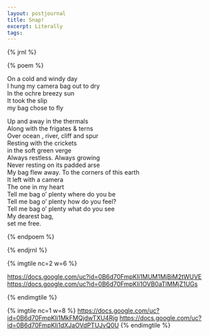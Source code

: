 ```yaml
---
layout: postjournal
title: Snap!
excerpt: Literally 
tags: 
---
```


{% jrnl %}

{% poem %}

On a cold and windy day  
I hung my camera bag out to dry  
In the ochre breezy sun  
It took the slip  
my bag  chose to fly  
 
 
Up and away in the thermals  
Along with the frigates & terns  
Over ocean , river, cliff and  spur  
Resting with the crickets  
in the soft  green verge  
Always restless.  Always growing  
Never resting on its padded arse  
My bag flew away. To the corners of this earth  
It left with a camera  
The one  in  my heart  
Tell me bag o’ plenty where do you be  
Tell me bag o’ plenty how do you feel?  
Tell me bag o’ plenty what do you see  
My dearest bag,  
set me free.  
 
{% endpoem %}

{% endjrnl %}


{% imgtile nc=2 w=6 %}

https://docs.google.com/uc?id=0B6d70FmpKIi1MUM1MjBiM2tWUVE
https://docs.google.com/uc?id=0B6d70FmpKIi1OVB0aTlMMjZ1UGs

{% endimgtile %}

{% imgtile nc=1 w=8 %}
https://docs.google.com/uc?id=0B6d70FmpKIi1MkFMQjdwTXU4Rjg
https://docs.google.com/uc?id=0B6d70FmpKIi1dXJaOVdPTUJvQ0U
 {% endimgtile %}
